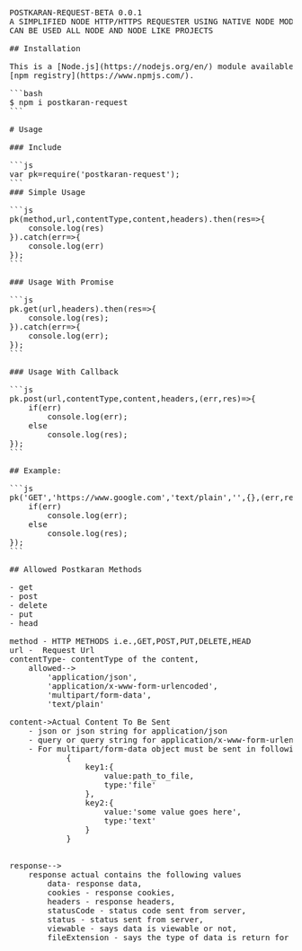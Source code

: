 <pre>
POSTKARAN-REQUEST-BETA 0.0.1
A SIMPLIFIED NODE HTTP/HTTPS REQUESTER USING NATIVE NODE MODULES
CAN BE USED ALL NODE AND NODE LIKE PROJECTS

## Installation 

This is a [Node.js](https://nodejs.org/en/) module available through the
[npm registry](https://www.npmjs.com/).

```bash
$ npm i postkaran-request
```

# Usage

### Include

```js
var pk=require('postkaran-request');
```
### Simple Usage

```js
pk(method,url,contentType,content,headers).then(res=>{
    console.log(res)
}).catch(err=>{
    console.log(err)
});
```

### Usage With Promise

```js
pk.get(url,headers).then(res=>{
    console.log(res);
}).catch(err=>{
    console.log(err);
});
```

### Usage With Callback

```js
pk.post(url,contentType,content,headers,(err,res)=>{
    if(err)
        console.log(err);
    else
        console.log(res);
});
```

## Example:

```js
pk('GET','https://www.google.com','text/plain','',{},(err,res)=>{
    if(err)
        console.log(err);
    else
        console.log(res);
});
```

## Allowed Postkaran Methods

- get
- post
- delete
- put
- head

method - HTTP METHODS i.e.,GET,POST,PUT,DELETE,HEAD
url -  Request Url
contentType- contentType of the content,
    allowed--> 
        'application/json',
        'application/x-www-form-urlencoded',
        'multipart/form-data',
        'text/plain'

content->Actual Content To Be Sent
    - json or json string for application/json
    - query or query string for application/x-www-form-urlencoded'
    - For multipart/form-data object must be sent in following manner
            {
                key1:{
                    value:path_to_file,
                    type:'file'
                },
                key2:{
                    value:'some value goes here',
                    type:'text'
                }
            }


response-->
    response actual contains the following values
        data- response data,
        cookies - response cookies,
        headers - response headers,
        statusCode - status code sent from server,
        status - status sent from server,
        viewable - says data is viewable or not,
        fileExtension - says the type of data is return for 'text/html' fileExtension-'html'
</pre>
